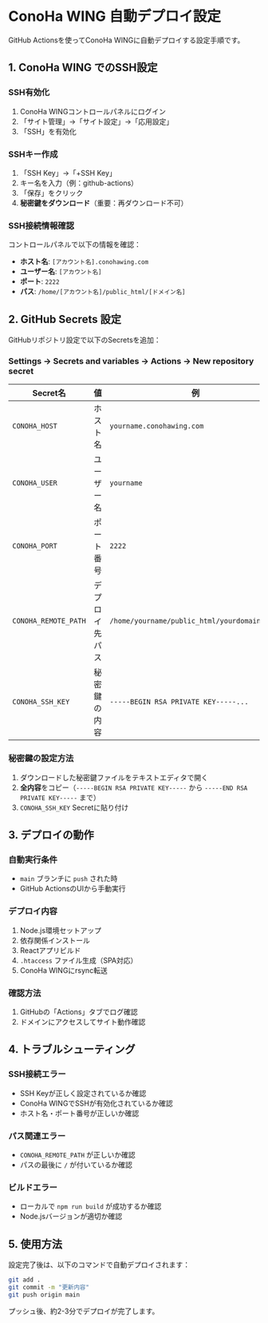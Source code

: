 # ConoHa WING 自動デプロイ設定

GitHub Actionsを使ってConoHa WINGに自動デプロイする設定手順です。

## 1. ConoHa WING でのSSH設定

### SSH有効化
1. ConoHa WINGコントロールパネルにログイン
2. 「サイト管理」→「サイト設定」→「応用設定」
3. 「SSH」を有効化

### SSHキー作成
1. 「SSH Key」→「+SSH Key」
2. キー名を入力（例：github-actions）
3. 「保存」をクリック
4. **秘密鍵をダウンロード**（重要：再ダウンロード不可）

### SSH接続情報確認
コントロールパネルで以下の情報を確認：
- **ホスト名**: `[アカウント名].conohawing.com`
- **ユーザー名**: `[アカウント名]`
- **ポート**: `2222`
- **パス**: `/home/[アカウント名]/public_html/[ドメイン名]`

## 2. GitHub Secrets 設定

GitHubリポジトリ設定で以下のSecretsを追加：

### Settings → Secrets and variables → Actions → New repository secret

| Secret名 | 値 | 例 |
|----------|----|----|
| `CONOHA_HOST` | ホスト名 | `yourname.conohawing.com` |
| `CONOHA_USER` | ユーザー名 | `yourname` |
| `CONOHA_PORT` | ポート番号 | `2222` |
| `CONOHA_REMOTE_PATH` | デプロイ先パス | `/home/yourname/public_html/yourdomain.com/` |
| `CONOHA_SSH_KEY` | 秘密鍵の内容 | `-----BEGIN RSA PRIVATE KEY-----...` |

### 秘密鍵の設定方法
1. ダウンロードした秘密鍵ファイルをテキストエディタで開く
2. **全内容**をコピー（`-----BEGIN RSA PRIVATE KEY-----` から `-----END RSA PRIVATE KEY-----` まで）
3. `CONOHA_SSH_KEY` Secretに貼り付け

## 3. デプロイの動作

### 自動実行条件
- `main` ブランチに `push` された時
- GitHub ActionsのUIから手動実行

### デプロイ内容
1. Node.js環境セットアップ
2. 依存関係インストール
3. Reactアプリビルド
4. `.htaccess` ファイル生成（SPA対応）
5. ConoHa WINGにrsync転送

### 確認方法
1. GitHubの「Actions」タブでログ確認
2. ドメインにアクセスしてサイト動作確認

## 4. トラブルシューティング

### SSH接続エラー
- SSH Keyが正しく設定されているか確認
- ConoHa WINGでSSHが有効化されているか確認
- ホスト名・ポート番号が正しいか確認

### パス関連エラー
- `CONOHA_REMOTE_PATH` が正しいか確認
- パスの最後に `/` が付いているか確認

### ビルドエラー
- ローカルで `npm run build` が成功するか確認
- Node.jsバージョンが適切か確認

## 5. 使用方法

設定完了後は、以下のコマンドで自動デプロイされます：

```bash
git add .
git commit -m "更新内容"
git push origin main
```

プッシュ後、約2-3分でデプロイが完了します。